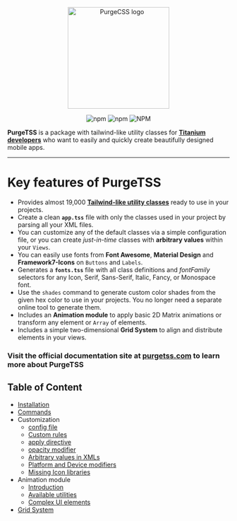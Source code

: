 <p align="center">
	<img src="https://codigomovil.mx/images/logotipo-purgetss-gris.svg" height="230" width="230" alt="PurgeCSS logo"/>
</p>

<div align="center">

![npm](https://img.shields.io/npm/dm/purgetss)
![npm](https://img.shields.io/npm/v/purgetss)
![NPM](https://img.shields.io/npm/l/purgetss)

</div>

**PurgeTSS** is a package with tailwind-like utility classes for **[Titanium developers](https://tidev.io/)** who want to easily and quickly create beautifully designed mobile apps.

---

# Key features of PurgeTSS

- Provides almost 19,000 **[Tailwind-like utility classes](https://tailwindcss.com/)** ready to use in your projects.
- Create a clean **`app.tss`** file with only the classes used in your project by parsing all your XML files.
- You can customize any of the default classes via a simple configuration file, or you can create *just-in-time* classes with **arbitrary values** within your `Views`.
- You can easily use fonts from **Font Awesome**, **Material Design** and **Framework7-Icons** on `Buttons` and `Labels`.
- Generates a **`fonts.tss`** file with all class definitions and *fontFamily* selectors for any Icon, Serif, Sans-Serif, Italic, Fancy, or Monospace font.
- Use the `shades` command to generate custom color shades from the given hex color to use in your projects. You no longer need a separate online tool to generate them.
- Includes an **Animation module** to apply basic 2D Matrix animations or transform any element or `Array` of elements.
- Includes a simple two-dimensional **Grid System** to align and distribute elements in your views.

### Visit the official documentation site at [purgetss.com](https://purgetss.com) to learn more about PurgeTSS

## Table of Content

- [Installation](https://purgetss.com/docs/installation)
- [Commands](https://purgetss.com/docs/commands)
- Customization
  - [config file](https://purgetss.com/docs/customization/the-config-file)
  - [Custom rules](https://purgetss.com/docs/customization/custom-rules)
  - [apply directive](https://purgetss.com/docs/customization/the-apply-directive)
  - [opacity modifier](https://purgetss.com/docs/customization/the-opacity-modifier)
  - [Arbitrary values in XMLs](https://purgetss.com/docs/customization/arbitrary-values)
  - [Platform and Device modifiers](https://purgetss.com/docs/customization/platform-and-device-modifiers)
  - [Missing Icon libraries](https://purgetss.com/docs/customization/missing-icon-libraries)
- Animation module
  - [Introduction](https://purgetss.com/docs/animation-module/introduction)
  - [Available utilities](https://purgetss.com/docs/animation-module/available-utilities)
  - [Complex UI elements](https://purgetss.com/docs/animation-module/complex-ui-elements)
- [Grid System](https://purgetss.com/docs/grid-system)
